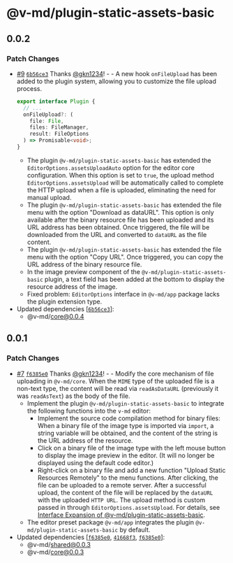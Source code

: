 # @v-md/plugin-static-assets-basic

## 0.0.2

### Patch Changes

- [#9](https://github.com/v-md/v-md/pull/9) [`6b56ce3`](https://github.com/v-md/v-md/commit/6b56ce333618034279d2a5bd28ddc5688de753e3) Thanks [@gkn1234](https://github.com/gkn1234)! - - A new hook `onFileUpload` has been added to the plugin system, allowing you to customize the file upload process.
  ```ts
  export interface Plugin {
    // ...
    onFileUpload?: (
      file: File,
      files: FileManager,
      result: FileOptions
    ) => Promisable<void>;
  }
  ```
  - The plugin `@v-md/plugin-static-assets-basic` has extended the `EditorOptions.assetsUploadAuto` option for the editor core configuration. When this option is set to `true`, the upload method `EditorOptions.assetsUpload` will be automatically called to complete the HTTP upload when a file is uploaded, eliminating the need for manual upload.
  - The plugin `@v-md/plugin-static-assets-basic` has extended the file menu with the option "Download as dataURL". This option is only available after the binary resource file has been uploaded and its URL address has been obtained. Once triggered, the file will be downloaded from the URL and converted to `dataURL` as the file content.
  - The plugin `@v-md/plugin-static-assets-basic` has extended the file menu with the option "Copy URL". Once triggered, you can copy the URL address of the binary resource file.
  - In the image preview component of the `@v-md/plugin-static-assets-basic` plugin, a text field has been added at the bottom to display the resource address of the image.
  - Fixed problem: `EditorOptions` interface in `@v-md/app` package lacks the plugin extension type.
- Updated dependencies [[`6b56ce3`](https://github.com/v-md/v-md/commit/6b56ce333618034279d2a5bd28ddc5688de753e3)]:
  - @v-md/core@0.0.4

## 0.0.1

### Patch Changes

- [#7](https://github.com/v-md/v-md/pull/7) [`f6385e0`](https://github.com/v-md/v-md/commit/f6385e0a49dfa8370be876cc953fbfa8d5711b20) Thanks [@gkn1234](https://github.com/gkn1234)! - - Modify the core mechanism of file uploading in `@v-md/core`. When the `MIME` type of the uploaded file is a non-text type, the content will be read via `readAsDataURL` (previously it was `readAsText`) as the body of the file.
  - Implement the plugin `@v-md/plugin-static-assets-basic` to integrate the following functions into the `v-md` editor:
    - Implement the source code compilation method for binary files: When a binary file of the image type is imported via `import`, a string variable will be obtained, and the content of the string is the URL address of the resource.
    - Click on a binary file of the image type with the left mouse button to display the image preview in the editor. (It will no longer be displayed using the default code editor.)
    - Right-click on a binary file and add a new function "Upload Static Resources Remotely" to the menu functions. After clicking, the file can be uploaded to a remote server. After a successful upload, the content of the file will be replaced by the `dataURL` with the uploaded `HTTP URL`. The upload method is custom passed in through `EditorOptions.assetsUpload`. For details, see [Interface Expansion of @v-md/plugin-static-assets-basic](/plugins/static-assets-basic/src/index.ts).
  - The editor preset package `@v-md/app` integrates the plugin `@v-md/plugin-static-assets-basic` by default.
- Updated dependencies [[`f6385e0`](https://github.com/v-md/v-md/commit/f6385e0a49dfa8370be876cc953fbfa8d5711b20), [`41668f3`](https://github.com/v-md/v-md/commit/41668f3dc06b23a061a7a811c9c14e5926f64ed6), [`f6385e0`](https://github.com/v-md/v-md/commit/f6385e0a49dfa8370be876cc953fbfa8d5711b20)]:
  - @v-md/shared@0.0.3
  - @v-md/core@0.0.3
